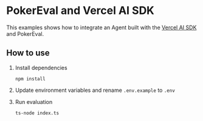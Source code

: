 # PokerEval and Vercel AI SDK

This examples shows how to integrate an Agent built with the [Vercel AI SDK](https://github.com/vercel/ai) and PokerEval.

## How to use
1. Install dependencies
    ```
    npm install
    ```
2. Update environment variables and rename `.env.example` to `.env`

3. Run evaluation
    ```
    ts-node index.ts
    ```